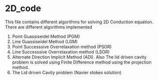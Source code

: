 # 2D_code
This file contains different algorithms for solving 2D Conduction equation.
There are different algorithms implemented
1) Point Guassiseidel Method (PGM)
2) Line Guassiseidel Method (LGM)
3) Point Successsive Overrelaxation method (PSOR)
4) Line Successsive Overrelaxation method (LSOR)
5) Alternate Direction Implicit Method (ADI). 
Also The lid driven cavity problem is solved using Finite Difference method using the projection method.
7) The Lid driven Cavity problem (Navier stokes solution)
